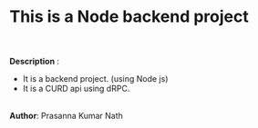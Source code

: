 # This is a Node backend project

<br><br>
<b>Description</b> :

<ul>
    <li>It is a backend project. (using Node js)</li>
    <li>It is a CURD api using dRPC.</li>
</ul>
<br>
<b>Author</b>: Prasanna Kumar Nath
